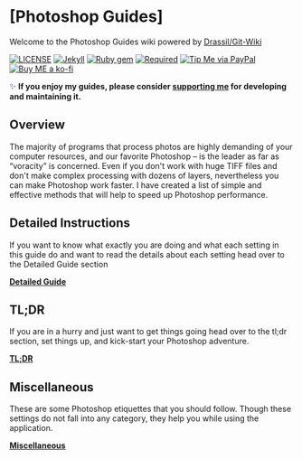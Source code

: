 # [Photoshop Guides]

Welcome to the Photoshop Guides wiki powered by [Drassil/Git-Wiki](https://github.com/Drassil/git-wiki)

[![LICENSE](https://img.shields.io/badge/license-MIT-lightgrey.svg?style=flat-square)](https://raw.githubusercontent.com/mmistakes/so-simple-theme/master/LICENSE)
[![Jekyll](https://img.shields.io/badge/jekyll-%3E%3D%203.6-blue.svg?style=flat-square)](https://jekyllrb.com/)
[![Ruby gem](https://img.shields.io/gem/v/jekyll-theme-so-simple.svg?style=flat-square)](https://rubygems.org/gems/jekyll-theme-so-simple)
[![Required](https://img.shields.io/badge/required-Photoshop%20CC%202020-blue.svg?style=flat-square&logo=adobe)](https://www.adobe.com/products/photoshop.html)
[![Tip Me via PayPal](https://img.shields.io/badge/PayPal-.me-green.svg?style=flat-square&logo=paypal)](https://www.paypal.me/akshathazare)
[![Buy ME a ko-fi](https://img.shields.io/badge/Buy%20me%20a%20%20-ko--fi-red.svg?style=flat-square&logo=ko-fi)](https://ko-fi.com/messymango)

:sparkles: **If you enjoy my guides, please consider [supporting me](https://www.paypal.me/akshathazare) for developing and maintaining it.**

## Overview

The majority of programs that process photos are highly demanding of your computer resources, and our favorite Photoshop – is the leader as far as “voracity” is concerned. Even if you don't work with huge TIFF files and don't make complex processing with dozens of layers, nevertheless you can make Photoshop work faster. I have created a list of simple and effective methods that will help to speed up Photoshop performance.


## Detailed Instructions  

If you want to know what exactly you are doing and what each setting in this guide do and want to read the details about each setting head over to the Detailed Guide section 

**<a href="{{ '/detailedguide' | relative_url }}">Detailed Guide</a>**


## TL;DR

If you are in a hurry and just want to get things going head over to the tl;dr section, set things up, and kick-start your Photoshop adventure.

**<a href="{{ '/tldr' | relative_url }}">TL;DR</a>**


## Miscellaneous

These are some Photoshop etiquettes that you should follow. Though these settings do not fall into any category, they help you while using the application.  

**<a href="{{ '/Miscellaneous' | relative_url }}">Miscellaneous</a>**


